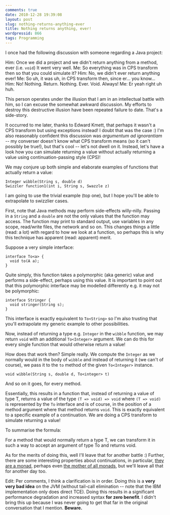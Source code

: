 ```yaml
---
comments: true
date: 2010-12-28 19:39:08
layout: post
slug: nothing-returns-anything-ever
title: Nothing returns anything, ever!
wordpressid: 866
tags: Programming
---
```


I once had the following discussion with someone regarding a Java project:



> 
Him: Once we did a project and we didn't return anything from a method, ever (i.e. `void`) It went very well.
Me: So everything was in CPS transform then so that you could simulate it?
Him: No, we didn't ever return anything ever!
Me: So uh, it was uh, in CPS transform then, since er... you know...
Him: No! Nothing. Return. Nothing. Ever. Void. Always!
Me: Er yeah right uh huh.




This person operates under the illusion that I am in an intellectual battle with him, so I can excuse the somewhat awkward discussion. My efforts to destroy this destructive illusion have been repeated failure to date. That's a side-story.

It occurred to me later, thanks to Edward Kmett, that perhaps it wasn't a CPS transform but using exceptions instead! I doubt that was the case :) I'm also reasonably confident this discussion was _argumentum ad ignorantiam_ -- my converser doesn't know what CPS transform means (so it can't possibly be true!), but that's cool -- let's not dwell on it. Instead, let's have a look how you can simulate returning a value without actually returning a value using continuation-passing style (CPS)!

We may conjure up both simple and elaborate examples of functions that actually return a value:


    
~~~{.Java}
Integer wibble(String s, double d)
Swizzler function1(int i, String s, Swazzle z)
~~~



I am going to use the trivial example (top one), but I hope you'll be able to extrapolate to swizzlier cases.

First, note that Java methods may perform side-effects willy-nilly. Passing in a `String` and a `double` are not the only values that the function may access. The function may print to standard output, use variables in any scope, read/write files, the network and so on. This changes things a little (read: a lot) with regard to how we look at a function, so perhaps this is why this technique has apparent (read: apparent) merit.

Suppose a very simple interface:


    
~~~{.Java}
interface To<a> {
  void to(A a);
}
~~~



Quite simply, this function takes a polymorphic (aka generic) value and performs a side-effect, perhaps using this value. It is important to point out that this polymorphic interface may be modelled differently e.g. it may not be polymorphic:


    
~~~{.Java}
interface Stringer {
  void stringer(String s);
}
~~~



This interface is exactly equivalent to `To<String>` so I'm also trusting that you'll extrapolate my generic example to other possibilities.

Now, instead of returning a type e.g. `Integer` in the `wibble` function, we may return `void` with an additional `To<Integer>` argument. We can do this for every single function that would otherwise return a value!

How does that work then? Simple really. We compute the `Integer` as we normally would in the body of `wibble` and instead of returning it (we can't of course), we pass it to the `to` method of the given `To<Integer>` instance.


    
~~~{.Java}
void wibble(String s, double d, To<integer> t)
~~~



And so on it goes, for every method.

Essentially, this results in a function that, instead of returning a value of type T, returns a value of the type `(T => void) => void` where `(T => void)` is represented by the `To` interface and is of course, in the position of a method argument where that method returns `void`. This is exactly equivalent to a specific example of a continuation. We are doing a CPS transform to simulate returning a value!

To summarise the formula:



> 
For a method that would normally return a type T, we can transform it in such a way to accept an argument of type To<T> and returns void.




As for the merits of doing this, well I'll leave that for another battle :) Further, there are some interesting properties about continuations, in particular, [they are a monad](http://blog.tmorris.net/continuation-monad-in-scala/), perhaps even [the mother of all monads](http://blog.sigfpe.com/2008/12/mother-of-all-monads.html), but we'll leave all that for another day too.

Edit: Per comments, I think a clarification is in order. Doing this is a **very very bad idea** on the JVM (without tail-call elimination -- note that the IBM implementation only does direct TCE). Doing this results in a significant performance degradation and increased syntax **for zero benefit**. I didn't bring this up because I was never going to get that far in the original conversation that I mention. **Beware.**
